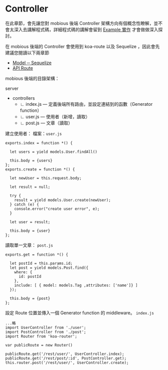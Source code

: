 # Controller
在此章節，會先讓您對 mobious 後端 Controller 架構方向有個概念性瞭解，並不會太深入去講解程式碼，詳細程式碼的講解會留到
[Example 實作](../Example/Intro.md) 才會做做深入探討。

在 mobious 後端的 Controller 會使用到 koa-route 以及 Sequelize ，因此會先建議您閱讀以下兩章節
* [Model ─ Sequelize](Model.md)
* [API Route](Koa/API-Route.md)

mobious 後端的目錄架構：

server
* controllers
  * ∟ index.js — 定義後端所有路由，並設定連結到的函數（Generator function）
  * ∟ user.js — 使用者（新增，讀取）
  * ∟ post.js — 文章（讀取）

建立使用者：
檔案：`user.js`
```
exports.index = function *() {

  let users = yield models.User.findAll()

  this.body = {users}
};
exports.create = function *() {

  let newUser = this.request.body;

  let result = null;

  try {
    result = yield models.User.create(newUser);
  } catch (e) {
    console.error("create user error", e);
  }

  let user = result;

  this.body = {user}
};
```


讀取單一文章：
`post.js`
```
exports.get = function *() {

  let postId = this.params.id;
  let post = yield models.Post.find({
    where: {
      id: postId
    },
    include: [ { model: models.Tag ,attributes: ['name']} ]
  });

  this.body = {post}
};
```

設定 Route 位置並傳入一個 Generator function 的 middleware。
`index.js`
```
...略
import UserController from './user';
import PostController from './post';
import Router from 'koa-router';

var publicRoute = new Router()

publicRoute.get('/rest/user/', UserController.index);
publicRoute.get('/rest/post/:id', PostController.get);
this.router.post('/rest/user/', UserController.create);

```
